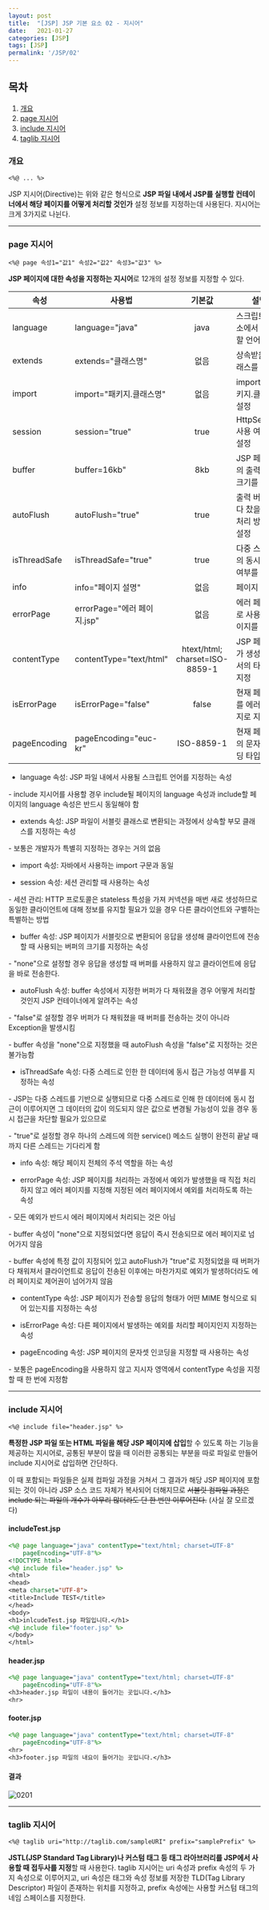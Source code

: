 ```yaml
---
layout: post
title:  "[JSP] JSP 기본 요소 02 - 지시어"
date:   2021-01-27
categories: [JSP]
tags: [JSP]
permalink: '/JSP/02'
---
```


## 목차

1. [개요](#개요)
2. [page 지시어](#page-지시어)
3. [include 지시어](#include-지시어)
4. [taglib 지시어](#taglib-지시어)

### 개요

``` <%@ ... %> ```

JSP 지시어(Directive)는 위와 같은 형식으로 **JSP 파일 내에서 JSP를 실행할 컨테이너에서 해당 페이지를 어떻게 처리할 것인가** 설정 정보를 지정하는데 사용된다. 지시어는 크게 3가지로 나뉜다.

---

### page 지시어

``` <%@ page 속성1="값1" 속성2="값2" 속성3="값3" %> ```

**JSP 페이지에 대한 속성을 지정하는 지시어**로 12개의 설정 정보를 지정할 수 있다.

| 속성         | 사용법                      |             기본값            | 설명                                      |
|--------------|-----------------------------|:-----------------------------:|-------------------------------------------|
| language     | language="java"             |              java             | 스크립트 요소에서 사용할 언어 설정        |
| extends      | extends="클래스명"          |              없음             | 상속받을 클래스를 설정                    |
| import       | import="패키지.클래스명"    |              없음             | import할 패키지.클래스 설정               |
| session      | session="true"              |              true             | HttpSession 사용 여부를 설정              |
| buffer       | buffer=16kb"                |              8kb              | JSP 페이지의 출력 버퍼 크기를 설정        |
| autoFlush    | autoFlush="true"            |              true             | 출력 버퍼가 다 찼을 경우 처리 방법을 설정 |
| isThreadSafe | isThreadSafe="true"         |              true             | 다중 스레드의 동시 실행 여부를 설정       |
| info         | info="페이지 설명"          |              없음             | 페이지 설명                               |
| errorPage    | errorPage="에러 페이지.jsp" |              없음             | 에러 페이지로 사용할 페이지를 지정        |
| contentType  | contentType="text/html"     | htext/html;<br>charset=ISO-8859-1 | JSP 페이지가 생성할 문서의 타입을 지정    |
| isErrorPage  | isErrorPage="false"         |             false             | 현재 페이지를 에러 페이지로 지정          |
| pageEncoding | pageEncoding="euc-kr"       |           ISO-8859-1          | 현재 페이지의 문자 인코딩 타입 설정       |

* language 속성: JSP 파일 내에서 사용될 스크립트 언어를 지정하는 속성

\- include 지시어를 사용할 경우 include될 페이지의 language 속성과 include할 페이지의 language 속성은 반드시 동일해야 함

* extends 속성: JSP 파일이 서블릿 클래스로 변환되는 과정에서 상속할 부모 클래스를 지정하는 속성

\- 보통은 개발자가 특별히 지정하는 경우는 거의 없음

* import 속성: 자바에서 사용하는 import 구문과 동일

* session 속성: 세션 관리할 때 사용하는 속성

\- 세션 관리: HTTP 프로토콜은 stateless 특성을 가져 커넥션을 매번 새로 생성하므로 동일한 클라이언트에 대해 정보를 유지할 필요가 있을 경우 다른 클라이언트와 구별하는 특별하는 방법

* buffer 속성: JSP 페이지가 서블릿으로 변환되어 응답을 생성해 클라이언트에 전송할 때 사용되는 버퍼의 크기를 지정하는 속성

\- "none"으로 설정할 경우 응답을 생성할 때 버퍼를 사용하지 않고 클라이언트에 응답을 바로 전송한다.

* autoFlush 속성: buffer 속성에서 지정한 버퍼가 다 채워졌을 경우 어떻게 처리할 것인지 JSP 컨테이너에게 알려주는 속성

\- "false"로 설정할 경우 버퍼가 다 채워졌을 때 버퍼를 전송하는 것이 아니라 Exception을 발생시킴

\- buffer 속성을 "none"으로 지정했을 때 autoFlush 속성을 "false"로 지정하는 것은 불가능함

* isThreadSafe 속성: 다중 스레드로 인한 한 데이터에 동시 접근 가능성 여부를 지정하는 속성

\- JSP는 다중 스레드를 기반으로 실행되므로 다중 스레드로 인해 한 데이터에 동시 접근이 이루어지면 그 데이터의 값이 의도되지 않은 값으로 변경될 가능성이 있을 경우 동시 접근을 차단할 필요가 있으므로


\- "true"로 설정할 경우 하나의 스레드에 의한 service() 메소드 실행이 완전히 끝날 때까지 다른 스레드는 기다리게 함

* info 속성: 해당 페이지 전체의 주석 역할을 하는 속성

* errorPage 속성: JSP 페이지를 처리하는 과정에서 예외가 발생했을 때 직접 처리하지 않고 에러 페이지를 지정해 지정된 에러 페이지에서 예외를 처리하도록 하는 속성

\- 모든 예외가 반드시 에러 페이지에서 처리되는 것은 아님

\- buffer 속성이 "none"으로 지정되었다면 응답이 즉시 전송되므로 에러 페이지로 넘어가지 않음

\- buffer 속성에 특정 값이 지정되어 있고 autoFlush가 "true"로 지정되었을 때 버퍼가 다 채워져서 클라이언트로 응답이 전송된 이후에는 마찬가지로 예외가 발생하더라도 에러 페이지로 제어권이 넘어가지 않음

* contentType 속성: JSP 페이지가 전송할 응답의 형태가 어떤 MIME 형식으로 되어 있는지를 지정하는 속성

* isErrorPage 속성: 다른 페이지에서 발생하는 예외를 처리할 페이지인지 지정하는 속성

* pageEncoding 속성: JSP 페이지의 문자셋 인코딩을 지정할 때 사용하는 속성

\- 보통은 pageEncoding을 사용하지 않고 지시자 영역에서 contentType 속성을 지정할 때 한 번에 지정함

---

### include 지시어

``` <%@ include file="header.jsp" %> ```

**특정한 JSP 파일 또는 HTML 파일을 해당 JSP 페이지에 삽입**할 수 있도록 하는 기능을 제공하는 지시어로, 공통된 부분이 많을 때 이러한 공통되는 부분을 따로 파일로 만들어 include 지시어로 삽입하면 간단하다.

이 때 포함되는 파일들은 실제 컴파일 과정을 거쳐서 그 결과가 해당 JSP 페이지에 포함되는 것이 아니라 JSP 소스 코드 자체가 복사되어 더해지므로 ~~서블릿 컴파일 과정은 include 되는 파일의 개수가 아무리 많더라도 단 한 번만 이루어진다.~~ (사실 잘 모르겠다)

#### includeTest.jsp

```jsp
<%@ page language="java" contentType="text/html; charset=UTF-8"
    pageEncoding="UTF-8"%>
<!DOCTYPE html>
<%@ include file="header.jsp" %>
<html>
<head>
<meta charset="UTF-8">
<title>Include TEST</title>
</head>
<body>
<h1>inlcudeTest.jsp 파일입니다.</h1>
<%@ include file="footer.jsp" %>
</body>
</html>
```

#### header.jsp

```jsp
<%@ page language="java" contentType="text/html; charset=UTF-8"
    pageEncoding="UTF-8"%>
<h3>header.jsp 파일이 내용이 들어가는 곳입니다.</h3>
<hr>
```

#### footer.jsp

```jsp
<%@ page language="java" contentType="text/html; charset=UTF-8"
    pageEncoding="UTF-8"%>
<hr>
<h3>footer.jsp 파일의 내요이 들어가는 곳입니다.</h3>
```

#### 결과
![0201](https://github.com/kkarung/kkarung.github.io/blob/master/assets/image/JSP/0201.png?raw=true)

---

### taglib 지시어

``` <%@ taglib uri="http://taglib.com/sampleURI" prefix="samplePrefix" %> ```

**JSTL(JSP Standard Tag Library)나 커스텀 태그 등 태그 라아브러리를 JSP에서 사용할 때 접두사를 지정**할 때 사용한다. taglib 지시어는 uri 속성과 prefix 속성의 두 가지 속성으로 이루어지고, uri 속성은 태그와 속성 정보를 저장한 TLD(Tag Library Descriptor) 파일이 존재하는 위치를 지정하고, prefix 속성에는 사용할 커스텀 태그의 네임 스페이스를 지정한다.

<br><br>